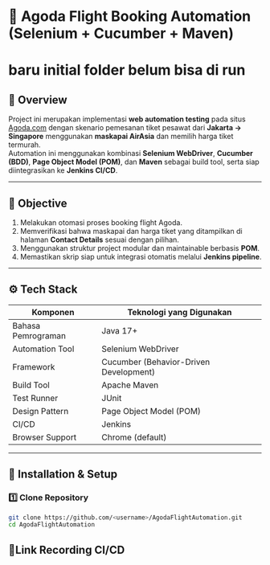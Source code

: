 # 🛫 Agoda Flight Booking Automation (Selenium + Cucumber + Maven)
# baru initial folder belum bisa di run

## 📖 Overview
Project ini merupakan implementasi **web automation testing** pada situs [Agoda.com](https://www.agoda.com) dengan skenario pemesanan tiket pesawat dari **Jakarta → Singapore** menggunakan **maskapai AirAsia** dan memilih harga tiket termurah.  
Automation ini menggunakan kombinasi **Selenium WebDriver**, **Cucumber (BDD)**, **Page Object Model (POM)**, dan **Maven** sebagai build tool, serta siap diintegrasikan ke **Jenkins CI/CD**.

---

## 🧩 Objective
1. Melakukan otomasi proses booking flight Agoda.
2. Memverifikasi bahwa maskapai dan harga tiket yang ditampilkan di halaman **Contact Details** sesuai dengan pilihan.
3. Menggunakan struktur project modular dan maintainable berbasis **POM**.
4. Memastikan skrip siap untuk integrasi otomatis melalui **Jenkins pipeline**.

---

## ⚙️ Tech Stack
| Komponen | Teknologi yang Digunakan |
|-----------|--------------------------|
| Bahasa Pemrograman | Java 17+ |
| Automation Tool | Selenium WebDriver |
| Framework | Cucumber (Behavior-Driven Development) |
| Build Tool | Apache Maven |
| Test Runner | JUnit |
| Design Pattern | Page Object Model (POM) |
| CI/CD | Jenkins |
| Browser Support | Chrome (default) |

---

## 💾 Installation & Setup

### 1️⃣ Clone Repository
```bash
git clone https://github.com/<username>/AgodaFlightAutomation.git
cd AgodaFlightAutomation
```

## 🔗Link Recording CI/CD
